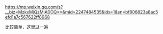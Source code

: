 https://mp.weixin.qq.com/s?__biz=MzkxMjQzMjA0OQ==&mid=2247484535&idx=1&sn=bf906823a8ac5efd1a7c567622ff8968

比较简单，这里过一遍
